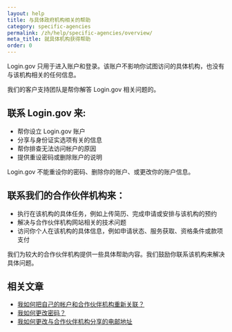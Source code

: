```yaml
---
layout: help
title: 与具体政府机构相关的帮助
category: specific-agencies
permalink: /zh/help/specific-agencies/overview/
meta_title: 就具体机构获得帮助
order: 0
---
```


Login.gov 只用于进入账户和登录。该账户不影响你试图访问的具体机构，也没有与该机构相关的任何信息。

我们的客户支持团队是帮你解答 Login.gov 相关问题的。

## 联系 Login.gov 来:
* 帮你设立 Login.gov 账户
* 分享与身份证实选项有关的信息
* 帮你排查无法访问帐户的原因
* 提供重设密码或删除账户的说明

Login.gov 不能重设你的密码、删除你的账户、或更改你的账户信息。

## 联系我们的合作伙伴机构来：
* 执行在该机构的具体任务，例如上传简历、完成申请或安排与该机构的预约
* 解决与合作伙伴机构网站相关的技术问题
* 访问你个人在该机构的具体信息，例如申请状态、服务获取、资格条件或款项支付

我们为较大的合作伙伴机构提供一些具体帮助内容。我们鼓励你联系该机构来解决具体问题。

## 相关文章

* [我如何把自己的帐户和合作伙伴机构重新关联？](/zh/help/manage-your-account/relink-your-accounts/)
* [我如何更改密码？](/zh/help/manage-your-account/change-your-password/)
* [我如何更改与合作伙伴机构分享的电邮地址](/zh/help/manage-your-account/change-partner-email-address/)
